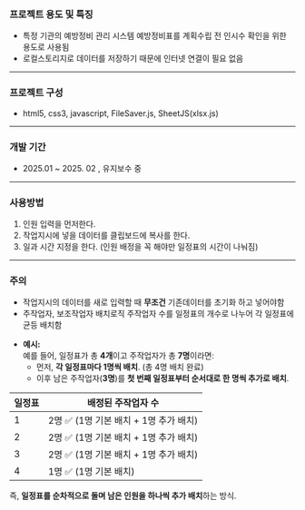 ### 프로젝트 용도 및 특징
* 특정 기관의 예방정비 관리 시스템 예방정비표를 계획수립 전 인시수 확인을 위한 용도로 사용됨
* 로컬스토리지로 데이터를 저장하기 때문에 인터넷 연결이 필요 없음

---------------------------------------------------------------------

### 프로젝트 구성
* html5, css3, javascript, FileSaver.js, SheetJS(xlsx.js)

--------------------------------------------------------------------

### 개발 기간
* 2025.01 ~ 2025. 02 , 유지보수 중

---------------------------------------------------------------------

### 사용방법
1. 인원 입력을 먼저한다.
2. 작업지시에 넣을 데이터를 클립보드에 복사를 한다.
3. 일과 시간 지정을 한다. (인원 배정을 꼭 해야만 일정표의 시간이 나눠짐)
---------------------------------------------------------------------

### 주의
* 작업지시의 데이터를 새로 입력할 때 **무조건** 기존데이터를 초기화 하고 넣어야함
* 주작업자, 보조작업자 배치로직 
  주작업자 수를 일정표의 개수로 나누어 각 일정표에 균등 배치함

- **예시:**  
  예를 들어, 일정표가 총 **4개**이고 주작업자가 총 **7명**이라면:
  - 먼저, **각 일정표마다 1명씩 배치**. (총 4명 배치 완료)
  - 이후 남은 주작업자(**3명**)를 **첫 번째 일정표부터 순서대로 한 명씩 추가로 배치**.

| 일정표 | 배정된 주작업자 수 |
|--------|-------------------|
| 1      | 2명 ✅ (1명 기본 배치 + 1명 추가 배치) |
| 2      | 2명 ✅ (1명 기본 배치 + 1명 추가 배치) |
| 3      | 2명 ✅ (1명 기본 배치 + 1명 추가 배치) |
| 4      | 1명 ✅ (1명 기본 배치) |

즉, **일정표를 순차적으로 돌며 남은 인원을 하나씩 추가 배치**하는 방식.

